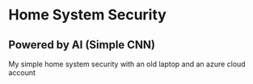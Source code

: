 # Home System Security

## Powered by AI (Simple CNN)

My simple home system security with an old laptop and an azure cloud account
